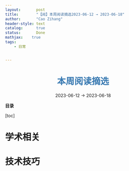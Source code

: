 ```yaml
---
layout:       post
title:        "【阅】本周阅读摘选2023-06-12 → 2023-06-18"
author:       "Cao Zihang"
header-style: text
catalog:      true
status:		  Done
mathjax: 	true
tags:
    - 日常


---
```


# <center><font color="#3879B1">本周阅读摘选</font></center>

<center>2023-06-12 → 2023-06-18</center>

**目录**

[toc]

# 学术相关

 

# 技术技巧

